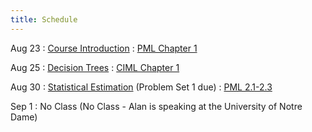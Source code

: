 ```yaml
---
title: Schedule
---
```


Aug 23
: [Course Introduction]()
  : [PML Chapter 1](https://github.com/probml/pml-book/releases/latest/download/book1.pdf)

Aug 25
: [Decision Trees]()
  : [CIML Chapter 1](http://ciml.info/dl/v0_99/ciml-v0_99-ch01.pdf)

Aug 30
: [Statistical Estimation]() (Problem Set 1 due)
  : [PML 2.1-2.3](https://github.com/probml/pml-book/releases/latest/download/book1.pdf)

Sep 1
: No Class (No Class - Alan is speaking at the University of Notre Dame)
